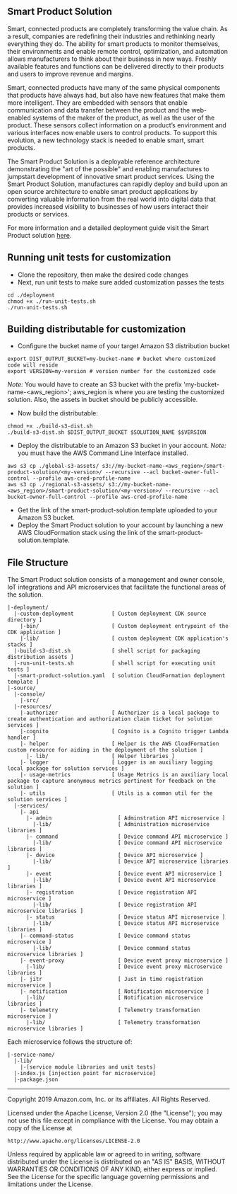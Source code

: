 ## Smart Product Solution
Smart, connected products are completely transforming the value chain. As a result, companies are redefining their industries and rethinking nearly everything they do. The ability for smart products to monitor themselves, their environments and enable remote control, optimization, and automation allows manufacturers to think about their business in new ways. Freshly available features and functions can be delivered directly to their products and users to improve revenue and margins.

Smart, connected products have many of the same physical components that products have always had, but also have new features that make them more intelligent. They are embedded with sensors that enable communication and data transfer between the product and the web-enabled systems of the maker of the product, as well as the user of the product. These sensors collect information on a product’s environment and various interfaces now enable users to control products. To support this evolution, a new technology stack is needed to enable smart, smart products.

The Smart Product Solution is a deployable reference architecture demonstrating the "art of the possible" and enabling manufactures to jumpstart development of innovative smart product services. Using the Smart Product Solution, manufactures can rapidly deploy and build upon an open source architecture to enable smart product applications by converting valuable information from the real world into digital data that provides increased visibility to businesses of how users interact their products or services.

For more information and a detailed deployment guide visit the Smart Product solution [here](https://aws.amazon.com/solutions/implementations/smart-product-solution/).

## Running unit tests for customization
* Clone the repository, then make the desired code changes
* Next, run unit tests to make sure added customization passes the tests
```
cd ./deployment
chmod +x ./run-unit-tests.sh
./run-unit-tests.sh
```

## Building distributable for customization
* Configure the bucket name of your target Amazon S3 distribution bucket
```
export DIST_OUTPUT_BUCKET=my-bucket-name # bucket where customized code will reside
export VERSION=my-version # version number for the customized code
```
_Note:_ You would have to create an S3 bucket with the prefix 'my-bucket-name-<aws_region>'; aws_region is where you are testing the customized solution. Also, the assets in bucket should be publicly accessible.

* Now build the distributable:
```
chmod +x ./build-s3-dist.sh
./build-s3-dist.sh $DIST_OUTPUT_BUCKET $SOLUTION_NAME $$VERSION
```

* Deploy the distributable to an Amazon S3 bucket in your account. _Note:_ you must have the AWS Command Line Interface installed.
```
aws s3 cp ./global-s3-assets/ s3://my-bucket-name-<aws_region>/smart-product-solution/<my-version>/ --recursive --acl bucket-owner-full-control --profile aws-cred-profile-name
aws s3 cp ./regional-s3-assets/ s3://my-bucket-name-<aws_region>/smart-product-solution/<my-version>/ --recursive --acl bucket-owner-full-control --profile aws-cred-profile-name
```

* Get the link of the smart-product-solution.template uploaded to your Amazon S3 bucket.
* Deploy the Smart Product solution to your account by launching a new AWS CloudFormation stack using the link of the smart-product-solution.template.

## File Structure
The Smart Product solution consists of a management and owner console, IoT integrations and API microservices that facilitate the functional areas of the solution.

```
|-deployment/
  |-custom-deployment            [ Custom deployment CDK source directory ]
    |-bin/                       [ Custom deployment entrypoint of the CDK application ]
    |-lib/                       [ custom deployment CDK application's stacks ]
  |-build-s3-dist.sh             [ shell script for packaging distribution assets ]
  |-run-unit-tests.sh            [ shell script for executing unit tests ]
  |-smart-product-solution.yaml  [ solution CloudFormation deployment template ]
|-source/
  |-console/
    |-src/
  |-resources/
    |-authorizer                 [ Authorizer is a local package to create authentication and authorization claim ticket for solution services ]
    |-cognito                    [ Cognito is a Cognito trigger Lambda handler ]
    |- helper                    [ Helper is the AWS CloudFormation custom resource for aiding in the deployment of the solution ]
      |- lib/                    [ Helper libraries ]
    |- logger                    [ Logger is an auxiliary logging local package for solution services ]
    |- usage-metrics             [ Usage Metrics is an auxiliary local package to capture anonymous metrics pertinent for feedback on the solution ]
    |- utils                     [ Utils is a common util for the solution services ]
  |-services/
    |- api
      |- admin                     [ Adminstration API microservice ]
        |-lib/                     [ Administration microservice libraries ]
      |- command                   [ Device command API microservice ]
        |-lib/                     [ Device command API microservice libraries ]
      |- device                    [ Device API microservice ]
        |-lib/                     [ Device API microservice libraries ]
      |- event                     [ Device event API microservice ]
        |-lib/                     [ Device event API microservice libraries ]
      |- registration              [ Device registration API microservice ]
        |-lib/                     [ Device registration API microservice libraries ]
      |- status                    [ Device status API microservice ]
        |-lib/                     [ Device status API microservice libraries ]
    |- command-status              [ Device command status microservice ]
        |-lib/                     [ Device command status microservice libraries ]
    |- event-proxy                 [ Device event proxy microservice ]
      |-lib/                       [ Device event proxy microservice libraries ]
    |- jitr                        [ Just in time registration microservice ]
    |- notification                [ Notification microservice ]
      |-lib/                       [ Notification microservice libraries ]
    |- telemetry                   [ Telemetry transformation microservice ]
      |-lib/                       [ Telemetry transformation microservice libraries ]
```

Each microservice follows the structure of:

```
|-service-name/
  |-lib/
    |-[service module libraries and unit tests]
  |-index.js [injection point for microservice]
  |-package.json
```

***

Copyright 2019 Amazon.com, Inc. or its affiliates. All Rights Reserved.

Licensed under the Apache License, Version 2.0 (the "License");
you may not use this file except in compliance with the License.
You may obtain a copy of the License at

    http://www.apache.org/licenses/LICENSE-2.0

Unless required by applicable law or agreed to in writing, software
distributed under the License is distributed on an "AS IS" BASIS,
WITHOUT WARRANTIES OR CONDITIONS OF ANY KIND, either express or implied.
See the License for the specific language governing permissions and
limitations under the License.
